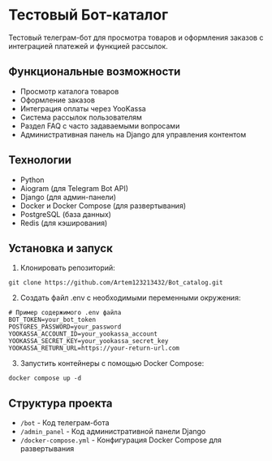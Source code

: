 # Тестовый Бот-каталог

Тестовый телеграм-бот для просмотра товаров и оформления заказов с интеграцией платежей и функцией рассылок.

## Функциональные возможности

- Просмотр каталога товаров
- Оформление заказов
- Интеграция оплаты через YooKassa
- Система рассылок пользователям
- Раздел FAQ с часто задаваемыми вопросами
- Административная панель на Django для управления контентом

## Технологии

- Python
- Aiogram (для Telegram Bot API)
- Django (для админ-панели)
- Docker и Docker Compose (для развертывания)
- PostgreSQL (база данных)
- Redis (для кэширования)

## Установка и запуск

1. Клонировать репозиторий:
```
git clone https://github.com/Artem123213432/Bot_catalog.git
```

2. Создать файл .env с необходимыми переменными окружения:
```
# Пример содержимого .env файла
BOT_TOKEN=your_bot_token
POSTGRES_PASSWORD=your_password
YOOKASSA_ACCOUNT_ID=your_yookassa_account
YOOKASSA_SECRET_KEY=your_yookassa_secret_key
YOOKASSA_RETURN_URL=https://your-return-url.com
```

3. Запустить контейнеры с помощью Docker Compose:
```
docker compose up -d
```

## Структура проекта

- `/bot` - Код телеграм-бота
- `/admin_panel` - Код административной панели Django
- `/docker-compose.yml` - Конфигурация Docker Compose для развертывания